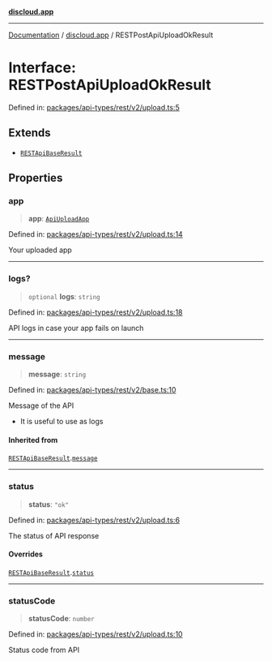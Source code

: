[**discloud.app**](../README.md)

***

[Documentation](../../packages.md) / [discloud.app](../README.md) / RESTPostApiUploadOkResult

# Interface: RESTPostApiUploadOkResult

Defined in: [packages/api-types/rest/v2/upload.ts:5](https://github.com/discloud/discloud.app/blob/bfcb626f6315ac03eb36b36e57f162cd101e1996/packages/api-types/rest/v2/upload.ts#L5)

## Extends

- [`RESTApiBaseResult`](RESTApiBaseResult.md)

## Properties

### app

> **app**: [`ApiUploadApp`](ApiUploadApp.md)

Defined in: [packages/api-types/rest/v2/upload.ts:14](https://github.com/discloud/discloud.app/blob/bfcb626f6315ac03eb36b36e57f162cd101e1996/packages/api-types/rest/v2/upload.ts#L14)

Your uploaded app

***

### logs?

> `optional` **logs**: `string`

Defined in: [packages/api-types/rest/v2/upload.ts:18](https://github.com/discloud/discloud.app/blob/bfcb626f6315ac03eb36b36e57f162cd101e1996/packages/api-types/rest/v2/upload.ts#L18)

API logs in case your app fails on launch

***

### message

> **message**: `string`

Defined in: [packages/api-types/rest/v2/base.ts:10](https://github.com/discloud/discloud.app/blob/bfcb626f6315ac03eb36b36e57f162cd101e1996/packages/api-types/rest/v2/base.ts#L10)

Message of the API
- It is useful to use as logs

#### Inherited from

[`RESTApiBaseResult`](RESTApiBaseResult.md).[`message`](RESTApiBaseResult.md#message)

***

### status

> **status**: `"ok"`

Defined in: [packages/api-types/rest/v2/upload.ts:6](https://github.com/discloud/discloud.app/blob/bfcb626f6315ac03eb36b36e57f162cd101e1996/packages/api-types/rest/v2/upload.ts#L6)

The status of API response

#### Overrides

[`RESTApiBaseResult`](RESTApiBaseResult.md).[`status`](RESTApiBaseResult.md#status)

***

### statusCode

> **statusCode**: `number`

Defined in: [packages/api-types/rest/v2/upload.ts:10](https://github.com/discloud/discloud.app/blob/bfcb626f6315ac03eb36b36e57f162cd101e1996/packages/api-types/rest/v2/upload.ts#L10)

Status code from API
